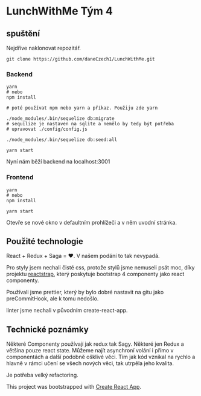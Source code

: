 # LunchWithMe Tým 4

## spuštění

Nejdříve naklonovat repozitář.
``` 
git clone https://github.com/daneCzech1/LunchWithMe.git

```
### Backend
```
yarn
# nebo 
npm install

# poté používat npm nebo yarn a příkaz. Použiju zde yarn

./node_modules/.bin/sequelize db:migrate
# sequilize je nastaven na sqlite a nemělo by tedy být potřeba 
# upravovat ./config/config.js

./node_modules/.bin/sequelize db:seed:all

yarn start
```

Nyní nám běží backend na localhost:3001

### Frontend

```
yarn
# nebo 
npm install

yarn start

```
Otevře se nové okno v defaultním prohlížeči a v něm uvodní stránka.

## Použité technologie

React + Redux + Saga = &#10084;.
V našem podání to tak nevypadá.

Pro styly jsem nechali čisté css, protože stylů jsme nemuseli psát moc, díky projektu [reactstrap](http://reactstrap.github.io/), který poskytuje bootstrap 4 componenty jako react componenty.

Používali jsme prettier, který by bylo dobré nastavit na gitu jako preCommitHook, ale k tomu nedošlo.

linter jsme nechali v původním create-react-app. 



## Technické poznámky
Některé Componenty používají jak redux tak Sagy. Některé jen Redux a většina pouze react state. Můžeme najít asynchroní volání i přímo v componentách a další podobně ošklivé věci. Tím jak kód vznikal na rychlo a hlavně v rámci učení se všech nových věci, tak utrpěla jeho kvalita.

Je potřeba velký refactoring.




This project was bootstrapped with [Create React App](https://github.com/facebookincubator/create-react-app).

